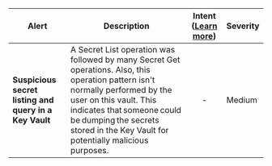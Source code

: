 |Alert|Description|Intent ([Learn more](#intentions))|Severity|
|----|----|:----:|--|
|**Suspicious secret listing and query in a Key Vault**|A Secret List operation was followed by many Secret Get operations. Also, this operation pattern isn't normally performed by the user on this vault. This indicates that someone could be dumping the secrets stored in the Key Vault for potentially malicious purposes.|-|Medium|


